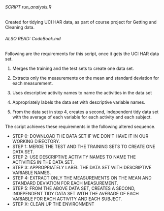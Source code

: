 ###### SCRIPT run_analysis.R
Created for tidying UCI HAR data, as part of course project for Getting and Cleaning data.
###### ALSO READ: CodeBook.md
Following are the requirements for this script, once it gets the UCI HAR data set.

1. Merges the training and the test sets to create one data set.

2. Extracts only the measurements on the mean and standard deviation for each measurement. 

3. Uses descriptive activity names to name the activities in the data set

4. Appropriately labels the data set with descriptive variable names. 

5. From the data set in step 4, creates a second, independent tidy data set 
    with the average of each variable for each activity and each subject.
 
The script achieves these requirements in the following altered sequence.

* STEP 0: DOWNLOAD THE DATA SET IF WE DON'T HAVE IT IN OUR WORKING DIRECTORY.
* STEP 1: MERGE THE TEST AND THE TRAINING SETS TO CREATE ONE DATA SET.
* STEP 2: USE DESCRIPTIVE ACTIVITY NAMES TO NAME THE ACTIVITIES IN THE DATA SET.
* STEP 3: APPROPRIATELY LABEL THE DATA SET WITH DESCRIPTIVE VARIABLE NAMES.
* STEP 4: EXTRACT ONLY THE MEASUREMENTS ON THE MEAN AND STANDARD DEVIATION FOR EACH MEASUREMENT.
* STEP 5: FROM THE ABOVE DATA SET, CREATES A SECOND, INDEPENDENT TIDY DATA SET WITH THE AVERAGE OF EACH VARIABLE FOR EACH ACTIVITY AND EACH SUBJECT.
* STEP X: CLEAN UP THE ENVIRONMENT

